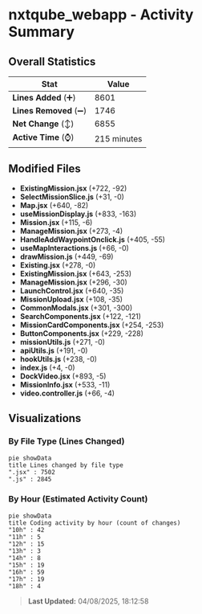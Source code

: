 # nxtqube_webapp - Activity Summary 

## Overall Statistics

| Stat                   | Value                                                             |
| ---------------------- | ----------------------------------------------------------------- |
| **Lines Added** (➕)   | 8601                                          |
| **Lines Removed** (➖) | 1746                                        |
| **Net Change** (↕)    | 6855                |
| **Active Time** (⌚)   | 215 minutes |


## Modified Files
- **ExistingMission.jsx** (+722, -92)
- **SelectMissionSlice.js** (+31, -0)
- **Map.jsx** (+640, -82)
- **useMissionDisplay.js** (+833, -163)
- **Mission.jsx** (+115, -6)
- **ManageMission.jsx** (+273, -4)
- **HandleAddWaypointOnclick.js** (+405, -55)
- **useMapInteractions.js** (+66, -0)
- **drawMission.js** (+449, -69)
- **Existing.jsx** (+278, -0)
- **ExistingMission.jsx** (+643, -253)
- **ManageMission.jsx** (+296, -30)
- **LaunchControl.jsx** (+640, -35)
- **MissionUpload.jsx** (+108, -35)
- **CommonModals.jsx** (+301, -300)
- **SearchComponents.jsx** (+122, -121)
- **MissionCardComponents.jsx** (+254, -253)
- **ButtonComponents.jsx** (+229, -228)
- **missionUtils.js** (+271, -0)
- **apiUtils.js** (+191, -0)
- **hookUtils.js** (+238, -0)
- **index.js** (+4, -0)
- **DockVideo.jsx** (+893, -5)
- **MissionInfo.jsx** (+533, -11)
- **video.controller.js** (+66, -4)

## Visualizations

### By File Type (Lines Changed)

```mermaid
pie showData
title Lines changed by file type
".jsx" : 7502
".js" : 2845
```

### By Hour (Estimated Activity Count)

```mermaid
pie showData
title Coding activity by hour (count of changes)
"10h" : 42
"11h" : 5
"12h" : 15
"13h" : 3
"14h" : 8
"15h" : 19
"16h" : 59
"17h" : 19
"18h" : 4
```


> **Last Updated:** 04/08/2025, 18:12:58